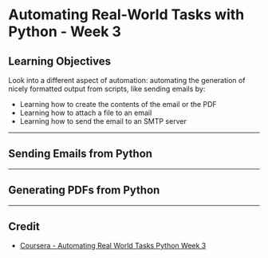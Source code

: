 # Automating Real-World Tasks with Python - Week 3

## Learning Objectives

Look into a different aspect of automation: automating the generation of nicely formatted output from  scripts, like sending emails by:

* Learning how to create the contents of the email or the PDF
* Learning how to attach a file to an email
* Learning how to send the email to an SMTP server

---

## Sending Emails from Python

---

## Generating PDFs from Python

---

## Credit

* [Coursera - Automating Real World Tasks Python Week 3](https://www.coursera.org/learn/automating-real-world-tasks-python/home/week/3)
